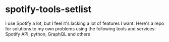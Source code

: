 # spotify-tools-setlist
I use Spotify a lot, but I feel it's lacking a lot of features I want. Here's a repo for solutions to my own problems using the following tools and services: Spotify API, python, GraphQL and others
